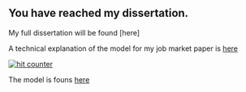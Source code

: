 ## You have reached my dissertation. 

My full dissertation will be found [here]

A technical explanation of the model for my job market paper is [here](papers/Tech_chp3.pdf)

<!-- Start of CuterCounter Code -->
<a href="http://www.cutercounter.com/" target="_blank"><img src="http://www.cutercounter.com/hit.php?id=gumfdokc&nd=6&style=24" border="0" alt="hit counter"></a>
<!-- End of CuterCounter Code -->
The model is founs [here](papers/Flip_V10_dividend.nlogo) 
